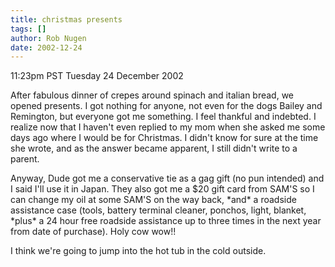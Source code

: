```yaml
---
title: christmas presents
tags: []
author: Rob Nugen
date: 2002-12-24
---
```


<p class=date>11:23pm PST Tuesday 24 December 2002</p>

<p>After fabulous dinner of crepes around spinach and italian bread,
we opened presents.  I got nothing for anyone, not even for the dogs
Bailey and Remington, but everyone got me something.  I feel thankful
and indebted.  I realize now that I haven't even replied to my mom
when she asked me some days ago where I would be for Christmas.  I
didn't know for sure at the time she wrote, and as the answer became
apparent, I still didn't write to a parent.</p>

<p>Anyway, Dude got me a conservative tie as a gag gift (no pun
intended) and I said I'll use it in Japan.  They also got me a $20
gift card from SAM'S so I can change my oil at some SAM'S on the way
back, *and* a roadside assistance case (tools, battery terminal
cleaner, ponchos, light, blanket, *plus* a 24 hour free roadside
assistance up to three times in the next year from date of purchase).
Holy cow wow!!</p>

<p>I think we're going to jump into the hot tub in the cold outside.</p>
